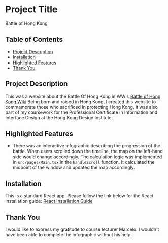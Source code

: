 # Project Title

Battle of Hong Kong

## Table of Contents

- [Project Description](#project-description)
- [Installation](#installation)
- [Highlighted Features](#features)
- [Thank You](#thank-you)


## Project Description

This was a website about the Battle Of Hong Kong in WWII. [Battle of Hong Kong Wiki](https://en.wikipedia.org/wiki/Battle_of_Hong_Kong) 
Being born and raised in Hong Kong, I created this website to commemorate those who sacrificed in protecting Hong Kong. It was also part of my coursework for the Professional Certificate in Information and Interface Design at the Hong Kong Design Institute.

## Highlighted Features

- There was an interactive infographic describing the progression of the battle. When users scrolled down the timeline, the map on the left-hand side would change accordingly. The calculation logic was implemented in `src/pages/Main.tsx` in the `handleScroll` function. It calculated the midpoint of the window and updated the map accordingly.

## Installation
This is a standard React app. Please follow the link below for the React installation guide: [React Installation Guide](ReactREADME.md)


## Thank You 
I would like to express my gratitude to course lecturer Marcelo. I wouldn't have been able to complete the infographic without his help.
